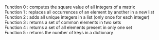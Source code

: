 Function 0 : computes the square value of all integers of a matrix  
Function 1 : replaces all occurrences of an element by another in a new list  
Function 2 : adds all unique integers in a list (only once for each integer)  
Function 3 : returns a set of common elements in two sets  
Function 4 : returns a set of all elements present in only one set  
Function 5 : returns the number of keys in a dictionary  
